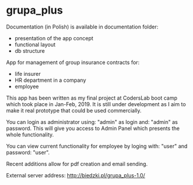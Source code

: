 # grupa_plus

Documentation (in Polish) is available in documentation folder:
- presentation of the app concept
- functional layout
- db structure

App for management of group insurance contracts for:
- life insurer
- HR department in a company
- employee

This app has been written as my final project at CodersLab boot camp which took place in Jan-Feb, 2019.
It is still under development as I aim to make it real prototype that could be used commercially. 

You can login as administrator using: "admin" as login and: "admin" as password. This will give you access to Admin Panel which presents the whole functionality.

You can view current functionality for employee by loging with: "user" and password: "user".

Recent additions allow for pdf creation and email sending.

External server address: http://biedzki.pl/grupa_plus-1.0/

